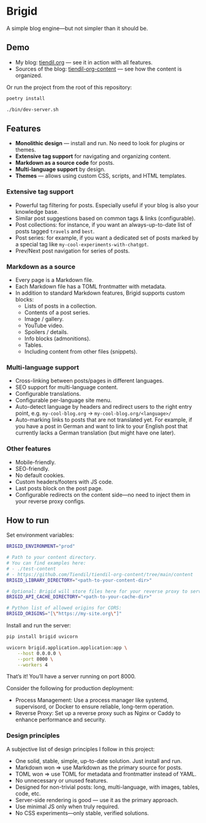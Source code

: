 # Brigid

A simple blog engine—but not simpler than it should be.

## **Demo**

- My blog: [tiendil.org](https://tiendil.org/) — see it in action with all features.
- Sources of the blog: [tiendil-org-content](https://github.com/Tiendil/tiendil-org-content) — see how the content is organized.

Or run the project from the root of this repository:

```bash
poetry install

./bin/dev-server.sh
```

## Features

- **Monolithic design** — install and run. No need to look for plugins or themes.
- **Extensive tag support** for navigating and organizing content.
- **Markdown as a source code** for posts.
- **Multi-language support** by design.
- **Themes** — allows using custom CSS, scripts, and HTML templates.

### Extensive tag support

- Powerful tag filtering for posts. Especially useful if your blog is also your knowledge base.
- Similar post suggestions based on common tags & links (configurable).
- Post collections: for instance, if you want an always-up-to-date list of posts tagged `travels` and `best`.
- Post series: for example, if you want a dedicated set of posts marked by a special tag like `my-cool-experiments-with-chatgpt`.
- Prev/Next post navigation for series of posts.

### Markdown as a source

- Every page is a Markdown file.
- Each Markdown file has a TOML frontmatter with metadata.
- In addition to standard Markdown features, Brigid supports custom blocks:
    - Lists of posts in a collection.
    - Contents of a post series.
    - Image / gallery.
    - YouTube video.
    - Spoilers / details.
    - Info blocks (admonitions).
    - Tables.
    - Including content from other files (snippets).

### Multi-language support

- Cross-linking between posts/pages in different languages.
- SEO support for multi-language content.
- Configurable translations.
- Configurable per-language site menu.
- Auto-detect language by headers and redirect users to the right entry point, e.g. `my-cool-blog.org` -> `my-cool-blog.org/<language>/`
- Auto-marking links to posts that are not translated yet. For example, if you have a post in German and want to link to your English post that currently lacks a German translation (but might have one later).

### Other features

- Mobile-friendly.
- SEO-friendly.
- No default cookies.
- Custom headers/footers with JS code.
- Last posts block on the post page.
- Configurable redirects on the content side—no need to inject them in your reverse proxy configs.

## How to run

Set environment variables:

```bash
BRIGID_ENVIRONMENT="prod"

# Path to your content directory.
# You can find examples here:
# - ./test-content
# - https://github.com/Tiendil/tiendil-org-content/tree/main/content
BRIGID_LIBRARY_DIRECTORY="<path-to-your-content-dir>"

# Optional: Brigid will store files here for your reverse proxy to serve.
BRIGID_API_CACHE_DIRECTORY="<path-to-your-cache-dir>"

# Python list of allowed origins for CORS:
BRIGID_ORIGINS="[\"https://my-site.org\"]"

```

Install and run the server:

```bash
pip install brigid uvicorn

uvicorn brigid.application.application:app \
    --host 0.0.0.0 \
    --port 8000 \
    --workers 4
```

That’s it! You’ll have a server running on port 8000.

Consider the following for production deployment:

- Process Management: Use a process manager like systemd, supervisord, or Docker to ensure reliable, long-term operation.
- Reverse Proxy: Set up a reverse proxy such as Nginx or Caddy to enhance performance and security.

### Design principles

A subjective list of design principles I follow in this project:

- One solid, stable, simple, up-to-date solution. Just install and run.
- Markdown won ⇒ use Markdown as the primary source for posts.
- TOML won ⇒ use TOML for metadata and frontmatter instead of YAML.
- No unnecessary or unused features.
- Designed for non-trivial posts: long, multi-language, with images, tables, code, etc.
- Server-side rendering is good — use it as the primary approach.
- Use minimal JS only when truly required.
- No CSS experiments—only stable, verified solutions.
